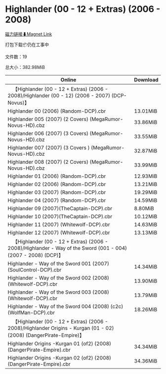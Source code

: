 # Highlander (00 - 12 + Extras) (2006 - 2008)

[磁力链接⬇Magnet Link](magnet:?xt=urn:btih:125af8d9cf3a72ec3950b6b9c16f2883045735c2&dn=Highlander%20%2800%20-%2012%20%2B%20Extras%29%20%282006%20-%202008%29)

打包下载📦仍在工事中

文件数：19

总大小：382.98MiB

Online | Download
--- | ---
&emsp;【Highlander (00 - 12 + Extras) (2006 - 2008)/Highlander (00 - 12) (2006 - 2007) (DCP-Novus)】 | 
Highlander 00 (2006) (Random-DCP).cbr | 13.01MiB
Highlander 005 (2007) (2 Covers) (MegaRumor-Novus-HD).cbz | 33.86MiB
Highlander 006 (2007) (3 Covers) (MegaRumor-Novus-HD).cbz | 33.55MiB
Highlander 007 (2007) (3 Covers ) (MegaRumor-Novus-HD).cbz | 32.87MiB
Highlander 008 (2007) (2 Covers) (MegaRumor-Novus-HD).cbz | 33.99MiB
Highlander 01 (2006) (Random-DCP).cbr | 12.93MiB
Highlander 02 (2006) (Random-DCP).cbr | 13.21MiB
Highlander 03 (2007) (Random-DCP).cbr | 19.29MiB
Highlander 04 (2007) (Random-DCP).cbr | 14.59MiB
Highlander 09 (2007)(TheCaptain-DCP).cbr | 8.80MiB
Highlander 10 (2007)(TheCaptain-DCP).cbr | 10.12MiB
Highlander 11 (2007) (Whitewolf-DCP).cbr | 14.63MiB
Highlander 12 (2007) (Whitewolf-DCP).cbr | 13.13MiB
&emsp;【Highlander (00 - 12 + Extras) (2006 - 2008)/Highlander - Way of the Sword (001 - 004) (2007 - 2008) (DCP)】 | 
Highlander - Way of the Sword 001 (2007) (SoulControl-DCP).cbr | 14.34MiB
Highlander - Way of the Sword 002 (2008) (Whitewolf-DCP).cbr | 13.90MiB
Highlander - Way of the Sword 003 (2008) (Whitewolf-DCP).cbr | 13.79MiB
Highlander - Way of the Sword 004 (2008) (c2c) (WolfMan-DCP).cbr | 18.26MiB
&emsp;【Highlander (00 - 12 + Extras) (2006 - 2008)/Highlander Origins - Kurgan (01 - 02) (2008) (DangerPirate-Empire)】 | 
Highlander Origins -Kurgan 01 (of2) (2008) (DangerPirate-Empire).cbr | 34.34MiB
Highlander Origins -Kurgan 02 (of2) (2008) (DangerPirate-Empire).cbr | 34.36MiB
